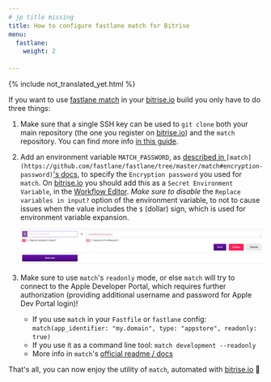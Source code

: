 ```yaml
---
# jp title missing
title: How to configure fastlane match for Bitrise
menu:
  fastlane:
    weight: 2

---
```


{% include not_translated_yet.html %}

If you want to use [fastlane match](https://github.com/fastlane/fastlane/tree/master/match)
in your [bitrise.io](https://www.bitrise.io/) build you only have to do three things:

1. Make sure that a single SSH key can be used to `git clone` both your main repository (the one
   you register on [bitrise.io](https://www.bitrise.io/)) and the `match` repository.
   You can find more info [in this guide](/faq/adding-projects-with-submodules/).
2. Add an environment variable `MATCH_PASSWORD`, as
   [described in ](https://github.com/fastlane/fastlane/tree/master/match#encryption-password)`[match](https://github.com/fastlane/fastlane/tree/master/match#encryption-password)`['s docs](https://github.com/fastlane/fastlane/tree/master/match#encryption-password),
   to specify the `Encryption password` you used for `match`.
   On [bitrise.io](https://www.bitrise.io/) you should add this as a `Secret Environment Variable`,
   in the [Workflow Editor](http://devcenter.bitrise.io/docs/add-your-first-step-to-your-apps-workflow).
   _Make sure to disable_ the `Replace variables in input?` option of the environment
   variable, to not to cause issues when the value includes the `$` (dollar) sign, which is used
   for environment variable expansion.

   ![](/img/matchpassword.png)
3. Make sure to use `match`'s `readonly` mode, or else `match` will try to connect
   to the Apple Developer Portal, which requires further authorization (providing additional
   username and password for Apple Dev Portal login)!
   * If you use `match` in your `Fastfile` or `fastlane` config: `match(app_identifier: "my.domain", type: "appstore", readonly: true)`
   * If you use it as a command line tool: `match development --readonly`
   * More info in `match`'s [official readme / docs](https://docs.fastlane.tools/actions/match/)

That's all, you can now enjoy the utility of `match`, automated with [bitrise.io](https://www.bitrise.io/) 🚀
